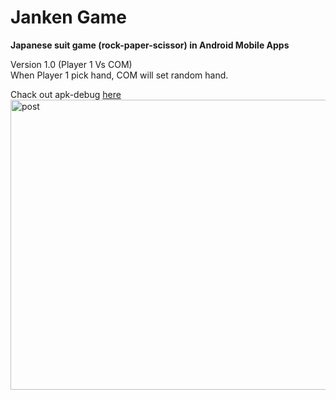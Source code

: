 # Janken Game
<b>Japanese suit game (rock-paper-scissor) in Android Mobile Apps</b> </p>
Version 1.0 (Player 1 Vs COM)</br>
When Player 1 pick hand, COM will set random hand.</p>
Chack out apk-debug <a href="https://bit.ly/3MyOyHI" target="_blank" rel="noopener noreferrer">here</a>
<img width="838" height="464" alt="post" src="https://user-images.githubusercontent.com/25278449/169700390-15c6c27b-de46-41cd-ba8f-0bd7c3d67da3.png">

